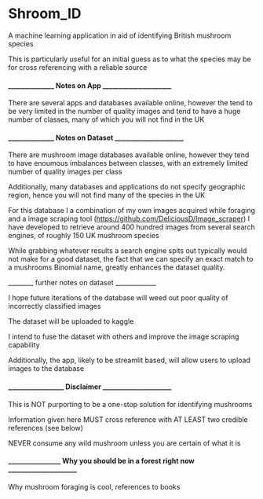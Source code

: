 # Shroom_ID


A machine learning application in aid of identifying British mushroom species


This is particularly useful for an initial guess as to what the species may be for cross referencing with a reliable source


#### ______________ Notes on App _____________________


There are several apps and databases available online, 
however the tend to be very limited in the number of quality images and tend to have a huge number of classes, 
many of which you will not find in the UK


#### ______________ Notes on Dataset _____________________

There are mushroom image databases available online, however they tend to have enoumous imbalances between classes, 
with an extremely limited number of quality images per class

Additionally, many databases and applications do not specify geographic region, hence you will not find many of the species in the UK

For this database I a combination of my own images acquired while foraging and a image scraping tool (https://github.com/DeliciousD/Image_scraper) 
I have developed to retrieve around 400 hundred images from several search engines, of roughly 150 UK mushroom species

While grabbing whatever results a search engine spits out typically would not make for a good dataset, the fact that we can specify an exact match to a mushrooms Binomial name, greatly enhances the dataset quality.

________ further notes on dataset _____________

I hope future iterations of the database will weed out poor quality of incorrectly classified images

The dataset will be uploaded to kaggle

I intend to fuse the dataset with others and improve the image scraping capability

Additionally, the app, likely to be streamlit based, will allow users to upload images to the database


#### _________________ Disclaimer _____________________

This is NOT purporting to be a one-stop solution for identifying mushrooms

Information given here MUST cross reference with AT LEAST two credible references (see below)

NEVER consume any wild mushroom unless you are certain of what it is


#### ________________ Why you should be in a forest right now _____________________

Why mushroom foraging is cool, references to books
